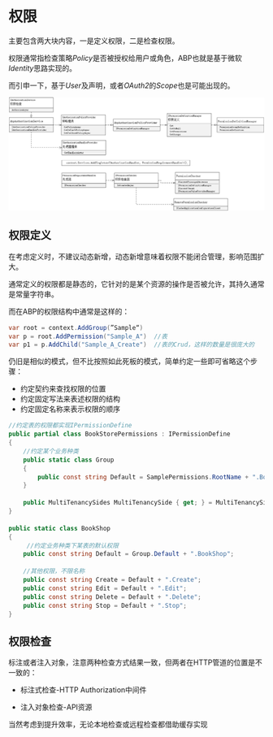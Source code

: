 # 权限

主要包含两大块内容，一是定义权限，二是检查权限。

权限通常指检查策略*Policy*是否被授权给用户或角色，ABP也就是基于微软*Identity*思路实现的。

而引申一下，基于*User*及声明，或者*OAuth2*的*Scope*也是可能出现的。

![image](images/image-1617778207653.png)

## 权限定义

在考虑定义时，不建议动态新增，动态新增意味着权限不能闭合管理，影响范围扩大。

通常定义的权限都是静态的，它针对的是某个资源的操作是否被允许，其持久通常是常量字符串。

而在ABP的权限结构中通常是这样的：

```csharp
var root = context.AddGroup(”Sample“)
var p = root.AddPermission("Sample_A")	//表
var p1 = p.AddChild("Sample_A_Create")	//表的Crud，这样的数量是很庞大的
```

仍旧是相似的模式，但不比按照如此死板的模式，简单约定一些即可省略这个步骤：

- 约定契约来查找权限的位置
- 约定固定写法来表述权限的结构
- 约定固定名称来表示权限的顺序

```csharp
//约定表的权限都实现IPermissionDefine
public partial class BookStorePermissions : IPermissionDefine
{
    //约定某个业务种类
	public static class Group
    {
    	public const string Default = SamplePermissions.RootName + ".BookStore";
    }

	public MultiTenancySides MultiTenancySide { get; } = MultiTenancySides.Both;
}

public static class BookShop
{
     //约定业务种类下某表的默认权限
    public const string Default = Group.Default + ".BookShop";
    
    //其他权限，不限名称
    public const string Create = Default + ".Create";
    public const string Edit = Default + ".Edit";
    public const string Delete = Default + ".Delete";
    public const string Stop = Default + ".Stop";
}
```
## 权限检查

标注或者注入对象，注意两种检查方式结果一致，但两者在HTTP管道的位置是不一致的：

- 标注式检查-HTTP Authorization中间件

- 注入对象检查-API资源

当然考虑到提升效率，无论本地检查或远程检查都借助缓存实现